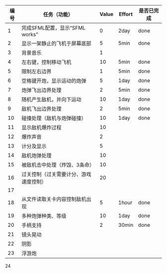 编号| 任务（功能）   |  Value   | Effort   | 是否已完成 
-----|-------------------------------|-----------|-----------|------------|
1    | 完成SFML配置，显示“SFML works”  | 0         |      2day     |       done     |
2    | 显示一架静止的飞机于屏幕底部       | 5         |     5min      |        done   |
3    | 背景音乐                       | 1         |           |            |
4    | 左右键，控制移动飞机             | 10        |      5min     |         done   |
5    | 限制左右边界                    | 1         |       5min    |         done   |
6    | 空格键开炮，显示运动的炮弹        | 5         |      1day     |       done     |
7    | 炮弹飞出边界处理                | 2          |      5min     |         done  |
8    | 随机产生敌机，并向下运动          | 10        |     1day      |       done    |
9    | 敌机飞出边界处理                | 2         |        5min   |        done    |
10   | 碰撞处理（敌机与炮弹碰撞）        | 10         |      1day     |     done      |
11   | 显示敌机爆炸过程                | 10         |           |            |
12   | 爆炸声音                       | 2         |           |            |
13   | 计分及显示                     | 5         |           |            |
14   | 敌机炮弹处理                   | 10         |           |            |
15   | 被敌机击中处理（炸毁、3条命）     | 10          |           |           |
16   | 过关控制（过关需要计分、游戏速度控制）| 20        |           |           |
17   |                               |            |           |           |
18   |从文件读取关卡内容控制敌机出现          |       5    |      1hour     |   done        |
19   |多种炮弹种类、等级                      |      10     |      1day    |       done    |
20   | 手柄支持                              |        2   |      30min     |   done        |
21   |镜头晃动
22   |阴影
23   |浮游炮
24   

